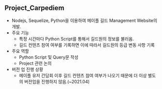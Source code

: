 ## Project_Carpediem
+ Nodejs, Sequelize, Python을 이용하여 메이플 길드 Management Website의 개발.
+ 주요 기능
  + 특정 시간마다 Python Script를 통해서 길드원의 정보를 불러옴.
  + 길드 컨텐츠 참여 여부를 기록하면 이에 따라서 길드원의 등급 변동 사항 기록
+ 주요 역할
  + Python Script 및 Query문 작성
  + Project 관련 논의
+ 버전 업 진행 상황
	+ 메이플 유저 간담회 이후 길드 컨텐츠 참여 여부가 나오기 때문에 더 이상 별도의 버전업을 진행하지 않음.(~2021.04)
